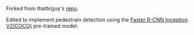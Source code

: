 Forked from thatbrguy's [repo](https://github.com/thatbrguy/Pedestrian-Detection).

Edited to implement pedestrain detection using the [Faster R-CNN Inception V2(COCO)](https://supervise.ly/explore/models/faster-r-cnn-inception-v-2-coco-1864/overview) pre-trained model.
